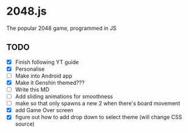 # 2048.js

The popular 2048 game, programmed in JS

## TODO

- [X] Finish following YT guide
- [X] Personalise
- [ ] Make into Android app
- [X] Make it Genshin themed???
- [ ] Write this MD
- [ ] Add sliding animations for smoothness
- [ ] make so that only spawns a new 2 when there's board movement
- [X] add Game Over screen
- [X] figure out how to add drop down to select theme (will change CSS source)
